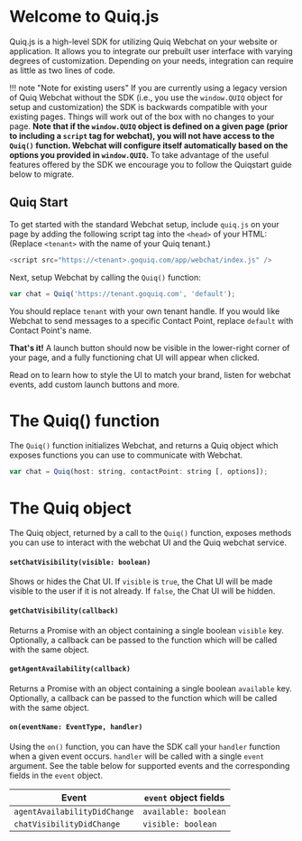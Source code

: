 # Welcome to Quiq.js

Quiq.js is a high-level SDK for utilizing Quiq Webchat on your website or application.
It allows you to integrate our prebuilt user interface with varying degrees of customization. Depending on your needs, integration can require as little as two lines of code.

!!! note "Note for existing users"
    If you are currently using a legacy version of Quiq Webchat without the SDK (i.e., you use the `window.QUIQ` object for setup and customization)
    the SDK is backwards compatible with your existing pages. Things will work out of the box with no changes to your page. 
    **Note that if the `window.QUIQ` object is defined on a given page (prior to including a `script` tag for webchat), you will not have access to the `Quiq()` function. 
    Webchat will configure itself automatically based on the options you provided in `window.QUIQ`.**
    To take advantage of the useful features offered by the SDK we encourage you to follow the Quiqstart guide below to migrate.

## Quiq Start

To get started with the standard Webchat setup, include `quiq.js` on your page by adding the following script tag into the `<head>` of your HTML:
(Replace `<tenant>` with the name of your Quiq tenant.)

```javascript
<script src="https://<tenant>.goquiq.com/app/webchat/index.js" />
```
Next, setup Webchat by calling the `Quiq()` function:

```javascript
var chat = Quiq('https://tenant.goquiq.com', 'default');
```
You should replace `tenant` with your own tenant handle. If you would like Webchat to send messages to a specific Contact Point, replace `default` with Contact Point's name.

**That's it!** A launch button should now be visible in the lower-right corner of your page, and a fully functioning chat UI will appear when clicked.

Read on to learn how to style the UI to match your brand, listen for webchat events, add custom launch buttons and more.

# The Quiq() function

 The `Quiq()` function initializes Webchat, and returns a Quiq object which exposes functions you can use to communicate with Webchat.

```javascript
var chat = Quiq(host: string, contactPoint: string [, options]);
```

# The Quiq object

The Quiq object, returned by a call to the `Quiq()` function, exposes methods you can use to interact with the webchat UI and the Quiq webchat service.

#### `setChatVisibility(visible: boolean)`

Shows or hides the Chat UI. If `visible` is `true`, the Chat UI will be made visible to the user if it is not already. If `false`, the Chat UI will be hidden.

#### `getChatVisibility(callback)`

Returns a Promise with an object containing a single boolean `visible` key.
Optionally, a callback can be passed to the function which will be called with the same object.

#### `getAgentAvailability(callback)`

Returns a Promise with an object containing a single boolean `available` key.
Optionally, a callback can be passed to the function which will be called with the same object.

#### `on(eventName: EventType, handler)`

Using the `on()` function, you can have the SDK call your `handler` function when a given event occurs.
`handler` will be called with a single `event` argument. See the table below for supported events and the corresponding fields in the `event` object.

Event | `event` object fields 
--- | --- 
`agentAvailabilityDidChange` | `available: boolean`
`chatVisibilityDidChange` | `visible: boolean`